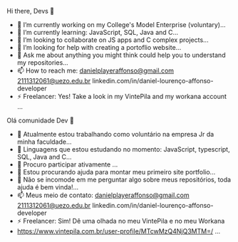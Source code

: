 Hi there, Devs 👋


- 🔭 I’m currently working on my College's Model Enterprise (voluntary)...
- 🌱 I’m currently learning:
JavaScript, SQL, Java and C...
- 👯 I’m looking to collaborate on JS apps and C complex projects...
- 🤔 I’m looking for help with creating a portoflio website...
- 💬 Ask me about anything you might think could help you to understand my repositories...
- 📫 How to reach me: 
danielplayeraffonso@gmail.com
2111312061@uezo.edu.br
linkedin.com/in/daniel-lourenço-affonso-developer
- ⚡ Freelancer: Yes! Take a look in my VintePila and my workana account ...



Olá comunidade Dev 👋


- 🔭 Atualmente estou trabalhando como voluntário na empresa Jr da minha faculdade...
- 🌱 Linguagens que estou estudando no momento:
JavaScript, typescript, SQL, Java and C...
- 👯 Procuro participar ativamente ...
- 🤔 Estou procurando ajuda para montar meu primeiro site portfolio...
- 💬 Não se incomode em me perguntar algo sobre meus repositórios, toda ajuda é bem vinda!...
- 📫 Meus meio de contato: 
danielplayeraffonso@gmail.com
2111312061@uezo.edu.br
linkedin.com/in/daniel-lourenço-affonso-developer
- ⚡ Freelancer: Sim! Dê uma olhada no meu VintePila e no meu Workana
-  https://www.vintepila.com.br/user-profile/MTcwMzQ4NjQ3MTM=/ ...

